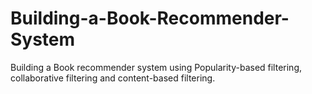 # Building-a-Book-Recommender-System
Building a Book recommender system using Popularity-based filtering, collaborative filtering and content-based filtering.
